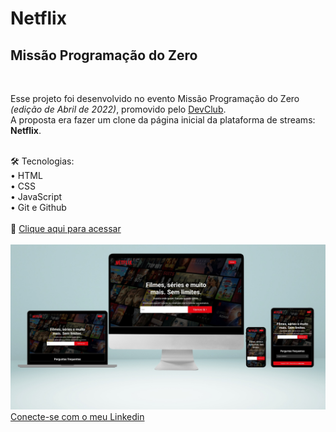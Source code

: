 <h1><b>Netflix</b></h1>
<h2>Missão Programação do Zero</h2>
<br>
<p>Esse projeto foi desenvolvido no evento Missão Programação do Zero <i>(edição de Abril de 2022)</i>, promovido pelo <a href="http://rofolfomori.com.br/devclub">DevClub</a>.<br>
   A proposta era fazer um clone da página inicial da plataforma de streams: <b>Netflix</b>.</p>
<br>
🛠️ Tecnologias:
<br>
• HTML
<br>
• CSS 
<br>
• JavaScript
<br>
• Git e Github
<br>
<br>
🔗 <a href="https://devclub-netflix.vercel.app/">Clique aqui para acessar</a>
<br>
<br>
<img src=./img/mockup.jpg>
<br>
<a href="https://www.linkedin.com/in/valdezjulian/">Conecte-se com o meu Linkedin</a>
